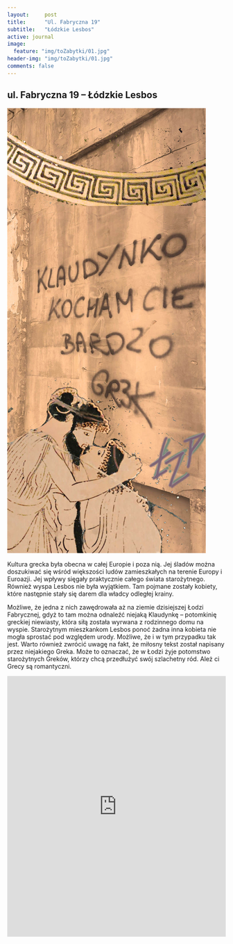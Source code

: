 ```yaml
---
layout:     post
title:      "Ul. Fabryczna 19"
subtitle:   "Łódzkie Lesbos"
active: journal
image:
  feature: "img/toZabytki/01.jpg"
header-img: "img/toZabytki/01.jpg"
comments: false
---
```


## ul. Fabryczna 19 – Łódzkie Lesbos

![01](/img/toZabytki/01.jpg)

<p>
Kultura grecka była obecna w całej Europie i poza nią. Jej śladów można doszukiwać się wśród większości ludów zamieszkałych na terenie Europy i Euroazji. Jej wpływy sięgały praktycznie całego świata starożytnego. Również wyspa Lesbos nie była wyjątkiem. Tam pojmane zostały kobiety, które następnie stały się darem dla władcy odległej krainy.
</p>
<p>
Możliwe, że jedna z nich zawędrowała aż na ziemie dzisiejszej Łodzi Fabrycznej, gdyż to tam można odnaleźć niejaką Klaudynkę – potomkinię greckiej niewiasty, która siłą została wyrwana z rodzinnego domu na wyspie. Starożytnym mieszkankom Lesbos ponoć żadna inna kobieta nie mogła sprostać pod względem urody. Możliwe, że i w tym przypadku tak jest. Warto również zwrócić uwagę na fakt, że miłosny tekst został napisany przez niejakiego Greka. Może to oznaczać, że w Łodzi żyje potomstwo starożytnych Greków, którzy chcą przedłużyć swój szlachetny ród. Ależ ci Grecy są romantyczni.</p>



<iframe src="https://www.google.com/maps/embed?pb=!1m18!1m12!1m3!1d2444.0558450500407!2d21.03809!3d52.2242032!2m3!1f0!2f0!3f0!3m2!1i1024!2i768!4f13.1!3m3!1m2!1s0x471ecd02805e5607%3A0xa6b193c3e8ebe9eb!2sFabryczna%2019%2C%2000-446%20Warszawa!5e0!3m2!1sen!2spl!4v1653511886528!5m2!1sen!2spl" width="100%" height="600" style="border:0;" allowfullscreen="" loading="lazy" referrerpolicy="no-referrer-when-downgrade"></iframe>
